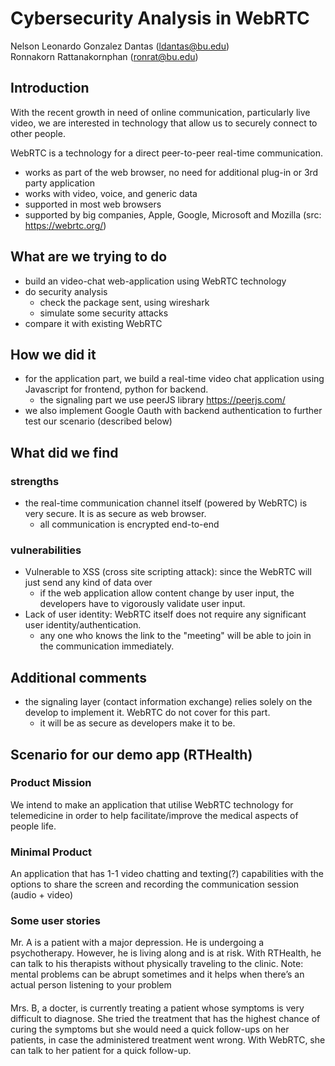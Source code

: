 # Cybersecurity Analysis in WebRTC
Nelson Leonardo Gonzalez Dantas (ldantas@bu.edu)  
Ronnakorn Rattanakornphan (ronrat@bu.edu)

## Introduction
With the recent growth in need of online communication, particularly live video, we are interested in technology that allow us to securely connect to other people. 

WebRTC is a technology for a direct peer-to-peer real-time communication.
- works as part of the web browser, no need for additional plug-in or 3rd party application
- works with video, voice, and generic data
- supported in most web browsers
- supported by big companies, Apple, Google, Microsoft and Mozilla 
(src: https://webrtc.org/)
## What are we trying to do
- build an video-chat web-application using WebRTC technology
- do security analysis
    - check the package sent, using wireshark
    - simulate some security attacks
- compare it with existing WebRTC 
## How we did it
- for the application part, we build a real-time video chat application using Javascript for frontend, python for backend.
    - the signaling part we use peerJS library https://peerjs.com/
- we also implement Google Oauth with backend authentication to further test our scenario (described below)

## What did we find
### strengths
- the real-time communication channel itself (powered by WebRTC) is very secure. It is as secure as web browser.
    - all communication is encrypted end-to-end
### vulnerabilities
- Vulnerable to XSS (cross site scripting attack): since the WebRTC will just send any kind of data over
    - if the web application allow content change by user input, the developers have to vigorously validate user input.
- Lack of user identity: WebRTC itself does not require any significant user identity/authentication.
    - any one who knows the link to the "meeting" will be able to join in the communication immediately.
    
## Additional comments
- the signaling layer (contact information exchange) relies solely on the develop to implement it. WebRTC do not cover for this part.
    - it will be as secure as developers make it to be.
    
## Scenario for our demo app (RTHealth)
### Product Mission
We intend to make an application that utilise WebRTC technology for telemedicine in order to help facilitate/improve the medical aspects of people life.

### Minimal Product
An application that has 1-1 video chatting and texting(?) capabilities with the options to share the screen and recording the communication session (audio + video)

### Some user stories
Mr. A is a patient with a major depression. He is undergoing a psychotherapy. However, he is living along and is at risk. With RTHealth, he can talk to his therapists without physically traveling to the clinic.
Note: mental problems can be abrupt sometimes and it helps when there’s an actual person listening to your problem
####
Mrs. B, a docter, is currently treating a patient whose symptoms is very difficult to diagnose. She tried the treatment that has the highest chance of curing the symptoms but she would need a quick follow-ups on her patients, in case the administered treatment went wrong. With WebRTC, she can talk to her patient for a quick follow-up.
